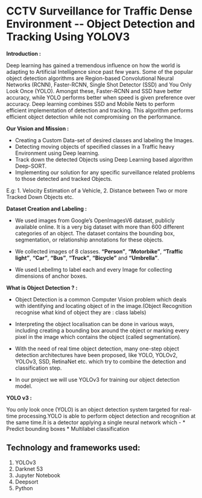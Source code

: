 # CCTV Surveillance for Traffic Dense Environment -- Object Detection and Tracking Using YOLOV3

**Introduction :**

Deep learning has gained a tremendous influence on how the world is adapting to Artificial Intelligence since past few years. Some of the popular object detection algorithms are Region-based Convolutional Neural Networks (RCNN), Faster-RCNN, Single Shot Detector (SSD) and You Only Look Once (YOLO). Amongst these, Faster-RCNN and SSD have better accuracy, while YOLO performs better when speed is given preference over accuracy. Deep learning combines SSD and Mobile Nets to perform efficient implementation of detection and tracking. This algorithm performs efficient object detection while not compromising on the performance.

**Our Vision and Mission :**

* Creating a Custom Data-set of desired classes and labeling the Images.
* Detecting moving objects of specified classes in a Traffic heavy Environment using Deep learning.
* Track down the detected Objects using Deep Learning based algorithm Deep-SORT.
* Implementing our solution for any specific surveillance related problems to those detected and tracked Objects.

E.g: 
    1. Velocity Estimation of a Vehicle, 
    2. Distance between Two or more Tracked Down Objects  etc.                                                         

**Dataset Creation and Labeling :**

* We used images from Google’s OpenImagesV6 dataset, publicly available online. It is a very big dataset with more than 600 different categories of an object. The dataset contains the bounding box, segmentation, or relationship annotations for these objects.

* We collected images of 8 classes.  **“Person”**, **“Motorbike”**, **“Traffic light”**, **“Car”**, **“Bus”**, **“Truck”**, **“Bicycle”** and **“Umbrella”**.

* We used LebelImg to label each and every Image for collecting dimensions of anchor boxes.


**What is Object Detection ? :**

* Object Detection is a common Computer Vision problem which deals with identifying and locating object of in the image.(Object Recognition recognise what kind of object they are : class labels)

* Interpreting the object localisation can be done in various ways, including creating a bounding box around the object or marking every pixel in the image which contains the object (called segmentation).
* With the need of real time object detection, many one-step object detection architectures have been proposed, like YOLO, YOLOv2, YOLOv3, SSD, RetinaNet etc. which try to combine the detection and classification step.
* In our project we will use YOLOv3 for training our object detection model.

**YOLO v3 :**

You only look once (YOLO) is an object detection system targeted for real-time processing.YOLO is able to perform object detection and recognition at the same time.It is a detector applying a single neural network which -
                                     * Predict bounding boxes
                                     * Multilabel classification


## Technology and frameworks used: 
1. YOLOv3
1. Darknet 53
1. Jupyter Notebook
1. Deepsort
1. Python 
